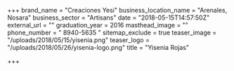 +++
brand_name = "Creaciones Yesi"
business_location_name = "Arenales, Nosara"
business_sector = "Artisans"
date = "2018-05-15T14:57:50Z"
external_url = ""
graduation_year = 2016
masthead_image = ""
phone_number = " 8940-5635 "
sitemap_exclude = true
teaser_image = "/uploads/2018/05/15/yisenia.png"
teaser_logo = "/uploads/2018/05/26/yisenia-logo.png"
title = "Yisenia Rojas"

+++
